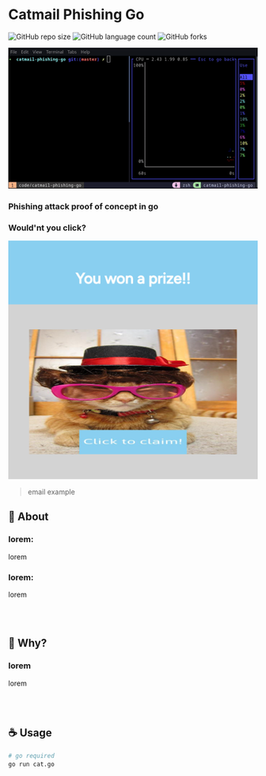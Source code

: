 # Catmail Phishing Go

![GitHub repo size](https://img.shields.io/github/repo-size/vzsoares/catmail-phishing-go?style=for-the-badge)
![GitHub language count](https://img.shields.io/github/languages/count/vzsoares/catmail-phishing-go?style=for-the-badge)
![GitHub forks](https://img.shields.io/github/forks/vzsoares/catmail-phishing-go?style=for-the-badge)

![image](static/maingif.gif)

### Phishing attack proof of concept in go

### Would'nt you click?

![image](static/emaileg.png)

> email example

## **🚀 About**

### lorem:

lorem

### lorem:

lorem

</br>
</br>

## 🦩 **Why?**

### **lorem**

lorem

</br>
</br>

## **☕ Usage**

```sh
# go required
go run cat.go
```
